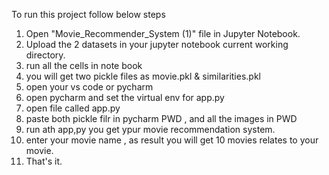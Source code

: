 To run this project follow below steps 
1. Open "Movie_Recommender_System (1)" file in Jupyter Notebook.
2. Upload the 2 datasets in  your jupyter notebook current working directory.
3. run all the cells in note book
4. you will get two pickle files as movie.pkl & similarities.pkl
5. open your vs code or pycharm
6. open pycharm and set the virtual env for app.py
7. open file called app.py
8. paste both pickle filr in pycharm PWD , and all the images in PWD 
9. run ath app,py you get ypur movie recommendation system.
10. enter your movie name , as result you will get 10 movies relates to your movie.
11. That's it.
